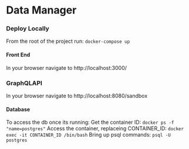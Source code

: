 # Data Manager

### Deploy Locally
From the root of the project run: `docker-compose up`

#### Front End
In your browser navigate to http://localhost:3000/

### GraphQLAPI
In your browser navigate to http://localhost:8080/sandbox

#### Database
To access the db once its running:
Get the container ID: `docker ps -f "name=postgres"`
Access the container, replaceing CONTAINER_ID: `docker exec -it CONTAINER_ID /bin/bash`
Bring up psql commands: `psql -U postgres`
